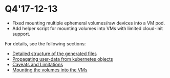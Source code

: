 # Q4'17-12-13

* Fixed mounting multiple ephemeral volumes/raw devices into a VM pod.
* Add helper script for mounting volumes into VMs with limited
  cloud-init support.

For details, see the following sections:

* [Detailed structure of the generated files](../cloud-init-data-generation.md#detailed-structure-of-the-generated-files)
* [Propagating user-data from kubernetes objects](../cloud-init-data-generation.md#propagating-user-data-from-kubernetes-objects)
* [Caveats and Limitations](../volumes.md#caveats-and-limitations)
* [Mounting the volumes into the VMs](../volumes.md#mounting-the-volumes-into-the-vms)

